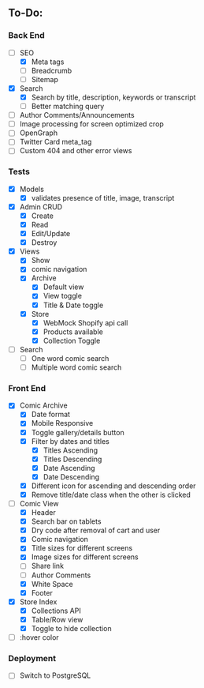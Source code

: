 ## To-Do:
### Back End
- [ ] SEO
  - [x] Meta tags
  - [ ] Breadcrumb
  - [ ] Sitemap
- [x] Search
  - [x] Search by title, description, keywords or transcript
  - [ ] Better matching query
- [ ] Author Comments/Announcements
- [ ] Image processing for screen optimized crop
- [ ] OpenGraph 
- [ ] Twitter Card meta_tag
- [ ] Custom 404 and other error views
### Tests
- [x] Models 
  - [x] validates presence of title, image, transcript
- [x] Admin CRUD
  - [x] Create
  - [x] Read
  - [x] Edit/Update
  - [x] Destroy
- [x] Views
  - [x] Show
  - [x] comic navigation
  - [x] Archive
    - [x] Default view
    - [x] View toggle
    - [x] Title & Date toggle
  - [x] Store
    - [x] WebMock Shopify api call
    - [x] Products available
    - [x] Collection Toggle
- [ ] Search
  - [ ] One word comic search
  - [ ] Multiple word comic search

### Front End
- [x] Comic Archive
  - [x] Date format
  - [x] Mobile Responsive
  - [x] Toggle gallery/details button
  - [x] Filter by dates and titles
    - [x] Titles Ascending
    - [x] Titles Descending
    - [x] Date Ascending
    - [x] Date Descending
  - [x] Different icon for ascending and descending order
  - [x] Remove title/date class when the other is clicked
- [ ] Comic View
  - [x] Header
   - [x] Search bar on tablets
   - [x] Dry code after removal of cart and user
  - [x] Comic navigation
  - [x] Title sizes for different screens 
  - [x] Image sizes for different screens
  - [ ] Share link
  - [ ] Author Comments
  - [x] White Space
  - [x] Footer
- [x] Store Index
  - [x] Collections API
  - [x] Table/Row view
  - [x] Toggle to hide collection
- [ ] :hover color

### Deployment
- [ ] Switch to PostgreSQL